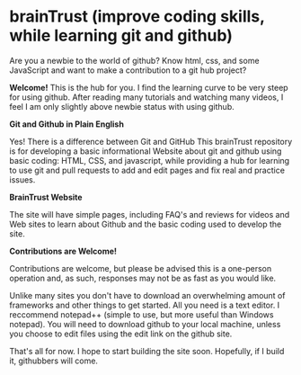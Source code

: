 brainTrust (improve coding skills, while learning git and github)
==========

Are you a newbie to the world of github?
Know html, css, and some JavaScript and want to make a contribution to a git hub project?

**Welcome!** This is the hub for you. I find the learning curve to be very steep for using github. After reading many tutorials and watching many videos, I feel I am only slightly above newbie status with using github.

**Git and Github in Plain English**

Yes! There is a difference between Git and GitHub
This brainTrust repository is for developing a basic informational Website about git and github using basic coding: HTML, CSS, and javascript, while providing a hub for learning to use git and pull requests to add and edit pages and fix real and practice issues. 

**BrainTrust Website**

The site will have simple pages, including FAQ's and reviews for videos and Web sites to learn about Github and the basic coding used to develop the site.

**Contributions are Welcome!**

Contributions are welcome, but please be advised this is a one-person operation and, as such, responses may not be as fast as you would like. 

Unlike many sites you don't have to download an overwhelming amount of frameworks and other things to get started. All you need is a text editor. I reccommend notepad++ (simple to use, but more useful than Windows notepad). You will need to download github to your local machine, unless you choose to edit files using the edit link on the github site.

That's all for now. I hope to start building the site soon. Hopefully, if I build it, githubbers will come.




